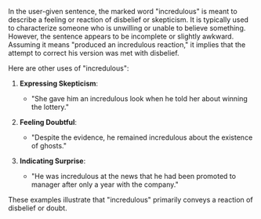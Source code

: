In the user-given sentence, the marked word "incredulous" is meant to describe a feeling or reaction of disbelief or skepticism. It is typically used to characterize someone who is unwilling or unable to believe something. However, the sentence appears to be incomplete or slightly awkward. Assuming it means "produced an incredulous reaction," it implies that the attempt to correct his version was met with disbelief.

Here are other uses of "incredulous":

1. **Expressing Skepticism**: 
   - "She gave him an incredulous look when he told her about winning the lottery."

2. **Feeling Doubtful**:
   - "Despite the evidence, he remained incredulous about the existence of ghosts."

3. **Indicating Surprise**:
   - "He was incredulous at the news that he had been promoted to manager after only a year with the company."

These examples illustrate that "incredulous" primarily conveys a reaction of disbelief or doubt.